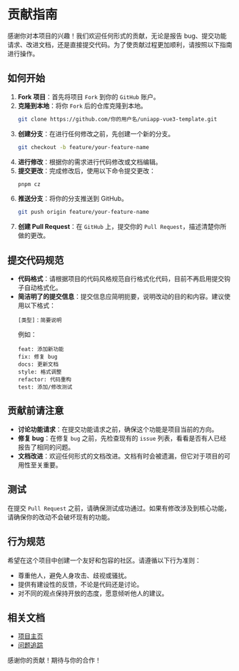 # 贡献指南

感谢你对本项目的兴趣！我们欢迎任何形式的贡献，无论是报告 bug、提交功能请求、改进文档，还是直接提交代码。为了使贡献过程更加顺利，请按照以下指南进行操作。

## 如何开始

1. **Fork 项目**：首先将项目 `Fork` 到你的 `GitHub` 账户。
2. **克隆到本地**：将你 `Fork` 后的仓库克隆到本地。
   ```bash
   git clone https://github.com/你的用户名/uniapp-vue3-template.git
   ```
3. **创建分支**：在进行任何修改之前，先创建一个新的分支。
   ```bash
   git checkout -b feature/your-feature-name
   ```
4. **进行修改**：根据你的需求进行代码修改或文档编辑。
5. **提交更改**：完成修改后，使用以下命令提交更改：
   ```bash
   pnpm cz
   ```
6. **推送分支**：将你的分支推送到 GitHub。
   ```bash
   git push origin feature/your-feature-name
   ```
7. **创建 Pull Request**：在 `GitHub` 上，提交你的 `Pull Request`，描述清楚你所做的更改。

## 提交代码规范

- **代码格式**：请根据项目的代码风格规范自行格式化代码，目前不再启用提交钩子自动格式化。
- **简洁明了的提交信息**：提交信息应简明扼要，说明改动的目的和内容。建议使用以下格式：
  ```
  [类型]：简要说明
  ```
  例如：
  ```
  feat: 添加新功能
  fix: 修复 bug
  docs: 更新文档
  style: 格式调整
  refactor: 代码重构
  test: 添加/修改测试
  ```

## 贡献前请注意

- **讨论功能请求**：在提交功能请求之前，确保这个功能是项目当前的方向。
- **修复 bug**：在修复 `bug` 之前，先检查现有的 `issue` 列表，看看是否有人已经报告了相同的问题。
- **文档改进**：欢迎任何形式的文档改进。文档有时会被遗漏，但它对于项目的可用性至关重要。

## 测试

在提交 `Pull Request` 之前，请确保测试成功通过。如果有修改涉及到核心功能，请确保你的改动不会破坏现有的功能。

## 行为规范

希望在这个项目中创建一个友好和包容的社区。请遵循以下行为准则：

- 尊重他人，避免人身攻击、歧视或骚扰。
- 提供有建设性的反馈，不论是代码还是讨论。
- 对不同的观点保持开放的态度，愿意倾听他人的建议。

## 相关文档

- [项目主页](https://github.com/oyjt/uniapp-vue3-template)
- [问题追踪](https://github.com/oyjt/uniapp-vue3-template/issues)

感谢你的贡献！期待与你的合作！
